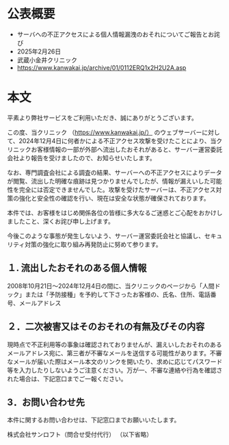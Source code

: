 # 公表概要
- サーバへの不正アクセスによる個人情報漏洩のおそれについてご報告とお詫び
- 2025年2月26日
- 武蔵小金井クリニック
- https://www.kanwakai.jp/archive/01/0112ERQ1x2H2U2A.asp

# 本文
平素より弊社サービスをご利用いただき、誠にありがとうございます。

この度、当クリニック （https://www.kanwakai.jp/） のウェブサーバーに対して、2024年12月4日に何者かによる不正アクセス攻撃を受けたことにより、当クリニックお客様情報の一部が外部へ流出したおそれがあると、サーバー運営委託会社より報告を受けましたので、お知らせいたします。

なお、専門調査会社による調査の結果、サーバーへの不正アクセスによりデータが閲覧、流出した明確な痕跡は見つかりませんでしたが、情報が漏えいした可能性を完全には否定できませんでした。攻撃を受けたサーバーは、不正アクセス対策の強化と安全性の確認を行い、現在は安全な状態が確保されております。

本件では、お客様をはじめ関係各位の皆様に多大なるご迷惑とご心配をおかけしましたこと、深くお詫び申し上げます。

今後このような事態が発生しないよう、サーバー運営委託会社と協議し、セキュリティ対策の強化に取り組み再発防止に努めて参ります。

## １. 流出したおそれのある個人情報
2008年10月21日～2024年12月4日の間に、当クリニックのページから「人間ドック」または「予防接種」を予約して下さったお客様の、氏名、住所、電話番号、メールアドレス

## ２．二次被害又はそのおそれの有無及びその内容
現時点で不正利用等の事象は確認されておりませんが、漏えいしたおそれのあるメールアドレス宛に、第三者が不審なメールを送信する可能性があります。不審なメールが届いた際はメール本文のリンクを開いたり、求めに応じてパスワード等を入力したりしないようご注意ください。万が一、不審な連絡や行為を確認された場合は、下記窓口までご一報ください。

## 3．お問い合わせ先
本件に関するお問い合わせは、下記窓口までお願いいたします。

株式会社サンロフト（問合せ受付代行）
（以下省略）
